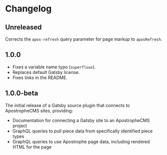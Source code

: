 # Changelog

## Unreleased

Corrects the `apos-refresh` query parameter for page markup to `aposRefresh`.

## 1.0.0

- Fixes a variable name typo (`superflous`).
- Replaces default Gatsby license.
- Fixes links in the README.

## 1.0.0-beta

The initial release of a Gatsby source plugin that connects to ApostropheCMS sites, providing:

- Documentation for connecting a Gatsby site to an ApostropheCMS project
- GraphQL queries to pull piece data from specifically identified piece types
- GraphQL queries to use Apostrophe page data, including rendered HTML for the page
